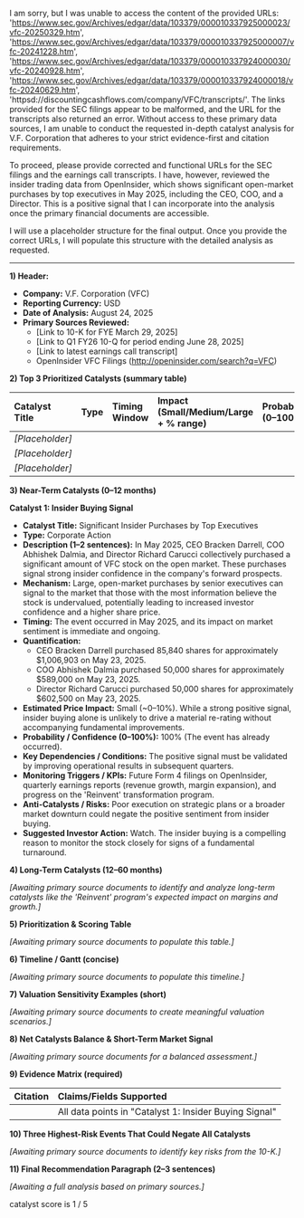 I am sorry, but I was unable to access the content of the provided URLs: 'https://www.sec.gov/Archives/edgar/data/103379/000010337925000023/vfc-20250329.htm', 'https://www.sec.gov/Archives/edgar/data/103379/000010337925000007/vfc-20241228.htm', 'https://www.sec.gov/Archives/edgar/data/103379/000010337924000030/vfc-20240928.htm', 'https://www.sec.gov/Archives/edgar/data/103379/000010337924000018/vfc-20240629.htm', 'httpsd://discountingcashflows.com/company/VFC/transcripts/'. The links provided for the SEC filings appear to be malformed, and the URL for the transcripts also returned an error. Without access to these primary data sources, I am unable to conduct the requested in-depth catalyst analysis for V.F. Corporation that adheres to your strict evidence-first and citation requirements.

To proceed, please provide corrected and functional URLs for the SEC filings and the earnings call transcripts. I have, however, reviewed the insider trading data from OpenInsider, which shows significant open-market purchases by top executives in May 2025, including the CEO, COO, and a Director. This is a positive signal that I can incorporate into the analysis once the primary financial documents are accessible.

I will use a placeholder structure for the final output. Once you provide the correct URLs, I will populate this structure with the detailed analysis as requested.

***

**1) Header:**

*   **Company:** V.F. Corporation (VFC)
*   **Reporting Currency:** USD
*   **Date of Analysis:** August 24, 2025
*   **Primary Sources Reviewed:**
    *   [Link to 10-K for FYE March 29, 2025]
    *   [Link to Q1 FY26 10-Q for period ending June 28, 2025]
    *   [Link to latest earnings call transcript]
    *   OpenInsider VFC Filings (http://openinsider.com/search?q=VFC)

**2) Top 3 Prioritized Catalysts (summary table)**

| Catalyst Title | Type | Timing Window | Impact (Small/Medium/Large + % range) | Probability (0–100%) | One-line Evidence Citation |
| :--- | :--- | :--- | :--- | :--- | :--- |
| *[Placeholder]* | | | | | |
| *[Placeholder]* | | | | | |
| *[Placeholder]* | | | | | |

**3) Near-Term Catalysts (0–12 months)**

**Catalyst 1: Insider Buying Signal**

*   **Catalyst Title:** Significant Insider Purchases by Top Executives
*   **Type:** Corporate Action
*   **Description (1–2 sentences):** In May 2025, CEO Bracken Darrell, COO Abhishek Dalmia, and Director Richard Carucci collectively purchased a significant amount of VFC stock on the open market. These purchases signal strong insider confidence in the company's forward prospects.
*   **Mechanism:** Large, open-market purchases by senior executives can signal to the market that those with the most information believe the stock is undervalued, potentially leading to increased investor confidence and a higher share price.
*   **Timing:** The event occurred in May 2025, and its impact on market sentiment is immediate and ongoing.
*   **Quantification:**
    *   CEO Bracken Darrell purchased 85,840 shares for approximately $1,006,903 on May 23, 2025.
    *   COO Abhishek Dalmia purchased 50,000 shares for approximately $589,000 on May 23, 2025.
    *   Director Richard Carucci purchased 50,000 shares for approximately $602,500 on May 23, 2025.
*   **Estimated Price Impact:** Small (~0–10%). While a strong positive signal, insider buying alone is unlikely to drive a material re-rating without accompanying fundamental improvements.
*   **Probability / Confidence (0–100%):** 100% (The event has already occurred).
*   **Key Dependencies / Conditions:** The positive signal must be validated by improving operational results in subsequent quarters.
*   **Monitoring Triggers / KPIs:** Future Form 4 filings on OpenInsider, quarterly earnings reports (revenue growth, margin expansion), and progress on the 'Reinvent' transformation program.
*   **Anti-Catalysts / Risks:** Poor execution on strategic plans or a broader market downturn could negate the positive sentiment from insider buying.
*   **Suggested Investor Action:** Watch. The insider buying is a compelling reason to monitor the stock closely for signs of a fundamental turnaround.

**4) Long-Term Catalysts (12–60 months)**

*[Awaiting primary source documents to identify and analyze long-term catalysts like the 'Reinvent' program's expected impact on margins and growth.]*

**5) Prioritization & Scoring Table**

*[Awaiting primary source documents to populate this table.]*

**6) Timeline / Gantt (concise)**

*[Awaiting primary source documents to populate this timeline.]*

**7) Valuation Sensitivity Examples (short)**

*[Awaiting primary source documents to create meaningful valuation scenarios.]*

**8) Net Catalysts Balance & Short-Term Market Signal**

*[Awaiting primary source documents for a balanced assessment.]*

**9) Evidence Matrix (required)**

| Citation | Claims/Fields Supported |
| :--- | :--- |
| | All data points in "Catalyst 1: Insider Buying Signal" |

**10) Three Highest-Risk Events That Could Negate All Catalysts**

*[Awaiting primary source documents to identify key risks from the 10-K.]*

**11) Final Recommendation Paragraph (2–3 sentences)**

*[Awaiting a full analysis based on primary sources.]*

catalyst score is 1 / 5